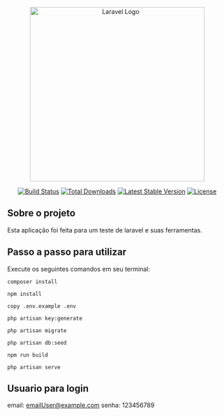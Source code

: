 <p align="center"><a href="https://laravel.com" target="_blank"><img src="https://raw.githubusercontent.com/laravel/art/master/logo-lockup/5%20SVG/2%20CMYK/1%20Full%20Color/laravel-logolockup-cmyk-red.svg" width="400" alt="Laravel Logo"></a></p>

<p align="center">
<a href="https://github.com/laravel/framework/actions"><img src="https://github.com/laravel/framework/workflows/tests/badge.svg" alt="Build Status"></a>
<a href="https://packagist.org/packages/laravel/framework"><img src="https://img.shields.io/packagist/dt/laravel/framework" alt="Total Downloads"></a>
<a href="https://packagist.org/packages/laravel/framework"><img src="https://img.shields.io/packagist/v/laravel/framework" alt="Latest Stable Version"></a>
<a href="https://packagist.org/packages/laravel/framework"><img src="https://img.shields.io/packagist/l/laravel/framework" alt="License"></a>
</p>

## Sobre o projeto

Esta aplicação foi feita para um teste de laravel e suas ferramentas.

## Passo a passo para utilizar
Execute os seguintes comandos em seu terminal:

```
composer install
```

```
npm install
```

```
copy .env.example .env
```

```
php artisan key:generate
```

```
php artisan migrate
```

```
php artisan db:seed
```

```
npm run build
```

```
php artisan serve
```
## Usuario para login

email: emailUser@example.com
senha: 123456789
